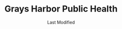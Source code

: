 ---
layout: location-page
date: Last Modified
description: "Local COVID-19 testing is available at Grays Harbor Public Health in Aberdeen, Washington, USA."
permalink: "locations/washington/aberdeen/grays-harbor-public-health/"
tags:
  - locations
  - washington
title: Grays Harbor Public Health
uniqueName: grays-harbor-public-health
state: Washington
stateAbbr: WA
hood: "Aberdeen"
address: ""
city: "Aberdeen"
zip: "98520"
zipsNearby: "97103 97121 97146 98612 98614 98624 98631 98637 98638 98640 98641 98621 98643 98644 98647 98520 98522 98526 98527 98530 98531 98532 98535 98536 98537 98538 98539 98540 98541 98544 98546 98547 98548 98550 98552 98351 98554 98556 98557 98559 98560 98561 98562 98563 98565 98566 98568 98569 98501 98502 98503 98504 98505 98506 98507 98508 98509 98511 98512 98513 98516 98599 98571 98572 98575 98577 98579 98581 98583 98584 98586 98587 98588 98589 98590 98592 98593 98595 98596" 
mapUrl: "http://maps.apple.com/?q=Grays+Harbor+Public+Health&address=,Aberdeen,Washington,98520"
locationType: Drive-thru
phone: "360-964-1850"
website: "undefined"
onlineBooking: undefined
closed: undefined
closedUpdate: April 20th, 2020
notes: "By appointment only. Prioritizes health care workers. Only for individuals with symptoms. Only for individuals with direct and unprotected exposure to a known positive case. Requires phone screen."
days: Contact for hours of operation.
ctaMessage: Call 360-964-1850
ctaUrl: "tel:360-964-1850"
---